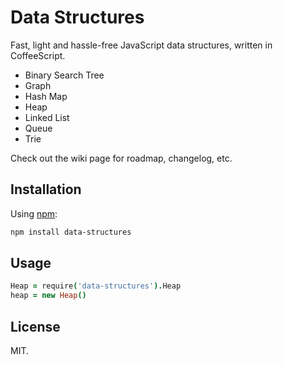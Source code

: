 # Data Structures
Fast, light and hassle-free JavaScript data structures, written in CoffeeScript.
- Binary Search Tree
- Graph
- Hash Map
- Heap
- Linked List
- Queue
- Trie

Check out the wiki page for roadmap, changelog, etc.
## Installation
Using [npm](http://npmjs.org):
```bash
npm install data-structures
```
## Usage
```coffeescript
Heap = require('data-structures').Heap
heap = new Heap()
```
## License
MIT.